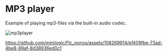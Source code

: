 # MP3 player

Example of playing mp3-files via the built-in audio codec.

![mp3player](https://github.com/minilogic/f1c_nonos/assets/108269914/990a41d4-513c-4ec3-a8a4-cf742779469a)

https://github.com/minilogic/f1c_nonos/assets/108269914/ef409fbe-73ad-4be8-89af-8d38936ed0c1

